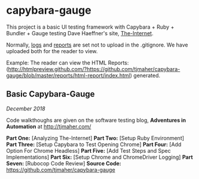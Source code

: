 # capybara-gauge
This project is a basic UI testing framework with Capybara + Ruby + Bundler + Gauge testing Dave Haeffner's site, [The-Internet](https://the-internet.herokuapp.com/login). 

Normally, [logs](https://github.com/tjmaher/capybara-gauge/tree/master/logs) and [reports](https://github.com/tjmaher/capybara-gauge/tree/master/reports) are set not to upload in the .gitignore. We have uploaded both for the reader to view. 

Example: The reader can view the HTML Reports: (http://htmlpreview.github.com/?https://github.com/tjmaher/capybara-gauge/blob/master/reports/html-report/index.html) generated. 


## Basic Capybara-Gauge 
_December 2018_

Code walkthoughs are given on the software testing blog, **Adventures in Automation** at http://tjmaher.com/

**Part One:** [Analyzing The-Internet]
**Part Two:** [Setup Ruby Environment]
**Part Three:** [Setup Capybara to Test Opening Chrome]
**Part Four:** [Add Option For Chrome Headless]
**Part Five:** [Add Test Steps and Spec Implementations]
**Part Six:** [Setup Chrome and ChromeDriver Logging]
**Part Seven:** [Rubocop Code Review]
**Source Code:** https://github.com/tjmaher/capybara-gauge


